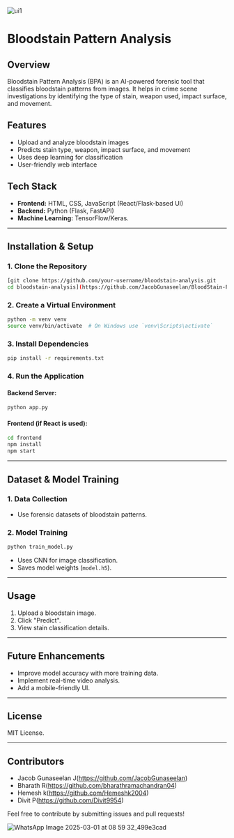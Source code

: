 ![ui1](https://github.com/user-attachments/assets/2e4b2047-1386-4360-9440-64384d8d26a0)

# Bloodstain Pattern Analysis

## Overview
Bloodstain Pattern Analysis (BPA) is an AI-powered forensic tool that classifies bloodstain patterns from images. It helps in crime scene investigations by identifying the type of stain, weapon used, impact surface, and movement.

## Features
- Upload and analyze bloodstain images
- Predicts stain type, weapon, impact surface, and movement
- Uses deep learning for classification
- User-friendly web interface

## Tech Stack
- **Frontend:** HTML, CSS, JavaScript (React/Flask-based UI)
- **Backend:** Python (Flask, FastAPI)
- **Machine Learning:** TensorFlow/Keras.

---

## Installation & Setup
### 1. Clone the Repository
```bash
[git clone https://github.com/your-username/bloodstain-analysis.git
cd bloodstain-analysis](https://github.com/JacobGunaseelan/BloodStain-Pattern-Analysis)
```

### 2. Create a Virtual Environment
```bash
python -m venv venv
source venv/bin/activate  # On Windows use `venv\Scripts\activate`
```

### 3. Install Dependencies
```bash
pip install -r requirements.txt
```

### 4. Run the Application
#### Backend Server:
```bash
python app.py
```
#### Frontend (if React is used):
```bash
cd frontend
npm install
npm start
```

---

## Dataset & Model Training
### 1. Data Collection
- Use forensic datasets of bloodstain patterns.

### 2. Model Training
```python
python train_model.py
```
- Uses CNN for image classification.
- Saves model weights (`model.h5`).

---

## Usage
1. Upload a bloodstain image.
2. Click "Predict".
3. View stain classification details.

---

## Future Enhancements
- Improve model accuracy with more training data.
- Implement real-time video analysis.
- Add a mobile-friendly UI.

---

## License
MIT License.

---

## Contributors
- Jacob Gunaseelan J(https://github.com/JacobGunaseelan)
- Bharath R(https://github.com/bharathramachandran04)
- Hemesh k(https://github.com/Hemeshk2004)
- Divit P(https://github.com/Divit9954)

Feel free to contribute by submitting issues and pull requests!

![WhatsApp Image 2025-03-01 at 08 59 32_499e3cad](https://github.com/user-attachments/assets/308ca1cb-7d10-4ff5-9a01-9d77210dd4fd)


